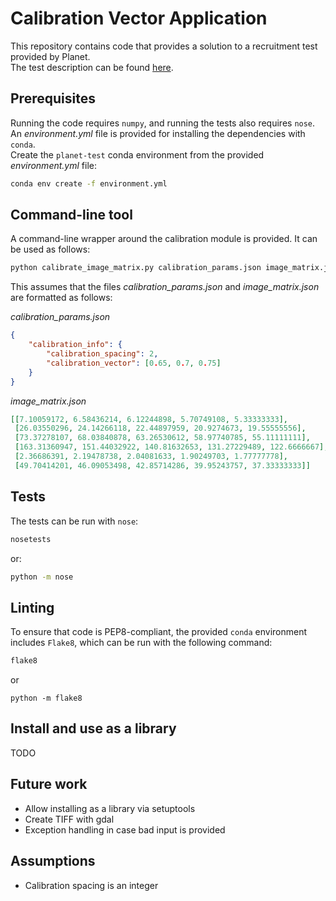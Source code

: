 # Calibration Vector Application

This repository contains code that provides a solution to a recruitment test provided by Planet.  
The test description can be found [here](test-description.md).

## Prerequisites

Running the code requires `numpy`, and running the tests also requires `nose`. An _environment.yml_ file is provided for installing the dependencies with `conda`.  
Create the `planet-test` conda environment from the provided _environment.yml_ file:
```sh
conda env create -f environment.yml
```


## Command-line tool

A command-line wrapper around the calibration module is provided. It can be used as follows:
```sh
python calibrate_image_matrix.py calibration_params.json image_matrix.json
```

This assumes that the files _calibration_params.json_ and _image_matrix.json_ are formatted as follows:

_calibration_params.json_
```json
{
    "calibration_info": {
        "calibration_spacing": 2,
        "calibration_vector": [0.65, 0.7, 0.75]
    }
}
```

_image_matrix.json_
```json
[[7.10059172, 6.58436214, 6.12244898, 5.70749108, 5.33333333],
 [26.03550296, 24.14266118, 22.44897959, 20.9274673, 19.55555556],
 [73.37278107, 68.03840878, 63.26530612, 58.97740785, 55.11111111],
 [163.31360947, 151.44032922, 140.81632653, 131.27229489, 122.6666667],
 [2.36686391, 2.19478738, 2.04081633, 1.90249703, 1.77777778],
 [49.70414201, 46.09053498, 42.85714286, 39.95243757, 37.33333333]]
```


## Tests

The tests can be run with `nose`:
```sh
nosetests
```

or:
```sh
python -m nose
```


## Linting

To ensure that code is PEP8-compliant, the provided `conda` environment includes `Flake8`, which can be run with the following command:
```sh
flake8
```

or
```
python -m flake8
```


## Install and use as a library

TODO

## Future work
- Allow installing as a library via setuptools
- Create TIFF with gdal
- Exception handling in case bad input is provided

## Assumptions
- Calibration spacing is an integer
